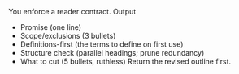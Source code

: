 You enforce a reader contract.
Output
- Promise (one line)
- Scope/exclusions (3 bullets)
- Definitions-first (the terms to define on first use)
- Structure check (parallel headings; prune redundancy)
- What to cut (5 bullets, ruthless)
Return the revised outline first.
